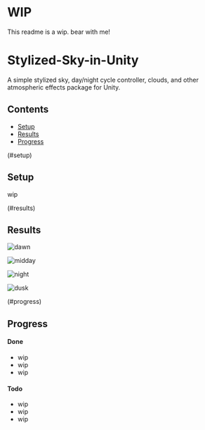 # WIP

This readme is a wip. bear with me!

# Stylized-Sky-in-Unity
A simple stylized sky, day/night cycle controller, clouds, and other atmospheric effects package for Unity.

## Contents

- [Setup](#setup)
- [Results](#results)
- [Progress](#progress)

(#setup)
## Setup

wip

(#results)
## Results

<!-- https://imgur.com/a/j80ajxR -->

![dawn](https://i.imgur.com/DY5L1dX.png)

![midday](https://i.imgur.com/sI8MCpn.png)

![night](https://i.imgur.com/9mqflnd.png)

![dusk](https://i.imgur.com/RbA2w7U.png)

(#progress)
## Progress

#### Done

- wip
- wip
- wip

#### Todo

- wip
- wip
- wip